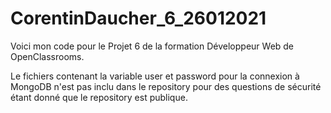 # CorentinDaucher_6_26012021

Voici mon code pour le Projet 6 de la formation Développeur Web de OpenClassrooms.

Le fichiers contenant la variable user et password pour la connexion à MongoDB n'est pas inclu dans le repository pour des questions de sécurité étant donné que le
repository est publique.
